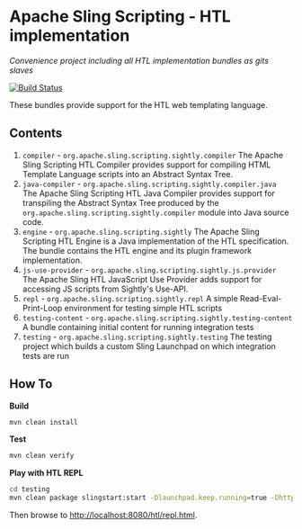 Apache Sling Scripting - HTL implementation
====
*Convenience project including all HTL implementation bundles as gits slaves*

[![Build Status](https://travis-ci.org/vladbailescu/sightly-slaves.svg?branch=master)](https://travis-ci.org/vladbailescu/sightly-slaves)

These bundles provide support for the HTL web templating language.

## Contents
1. `compiler` - `org.apache.sling.scripting.sightly.compiler`
  The Apache Sling Scripting HTL Compiler provides support for compiling HTML Template Language scripts into an Abstract
  Syntax Tree.
2. `java-compiler` - `org.apache.sling.scripting.sightly.compiler.java`
  The Apache Sling Scripting HTL Java Compiler provides support for transpiling the Abstract Syntax Tree produced by the
  `org.apache.sling.scripting.sightly.compiler` module into Java source code.
3. `engine` - `org.apache.sling.scripting.sightly`
  The Apache Sling Scripting HTL Engine is a Java implementation of the HTL specification. The bundle contains the HTL 
  engine and its plugin framework implementation.
4. `js-use-provider` - `org.apache.sling.scripting.sightly.js.provider`
  The Apache Sling HTL JavaScript Use Provider adds support for accessing JS scripts from Sightly's Use-API.
5. `repl` - `org.apache.sling.scripting.sightly.repl`
  A simple Read-Eval-Print-Loop environment for testing simple HTL scripts
6. `testing-content` - `org.apache.sling.scripting.sightly.testing-content`
  A bundle containing initial content for running integration tests
7. `testing` - `org.apache.sling.scripting.sightly.testing`
  The testing project which builds a custom Sling Launchpad on which integration tests are run
  
## How To

**Build**
```bash
mvn clean install
```

**Test**
```bash
mvn clean verify
```

**Play with HTL REPL**
```bash
cd testing
mvn clean package slingstart:start -Dlaunchpad.keep.running=true -Dhttp.port=8080
```
Then browse to [http://localhost:8080/htl/repl.html](http://localhost:8080/htl/repl.html).
